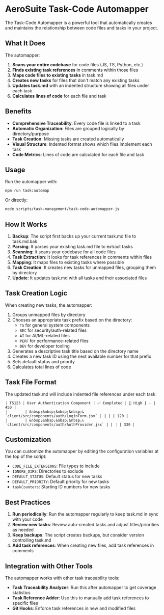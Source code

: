 # AeroSuite Task-Code Automapper

The Task-Code Automapper is a powerful tool that automatically creates and maintains the relationship between code files and tasks in your project.

## What It Does

The automapper:

1. **Scans your entire codebase** for code files (JS, TS, Python, etc.)
2. **Finds existing task references** in comments within those files
3. **Maps code files to existing tasks** in task.md
4. **Creates new tasks** for files that don't match any existing tasks
5. **Updates task.md** with an indented structure showing all files under each task
6. **Calculates lines of code** for each file and task

## Benefits

- **Comprehensive Traceability**: Every code file is linked to a task
- **Automatic Organization**: Files are grouped logically by directory/purpose
- **Task Creation**: Missing tasks are created automatically
- **Visual Structure**: Indented format shows which files implement each task
- **Code Metrics**: Lines of code are calculated for each file and task

## Usage

Run the automapper with:

```bash
npm run task:automap
```

Or directly:

```bash
node scripts/task-management/task-code-automapper.js
```

## How It Works

1. **Backup**: The script first backs up your current task.md file to task.md.bak
2. **Parsing**: It parses your existing task.md file to extract tasks
3. **Scanning**: It scans your codebase for all code files
4. **Task Extraction**: It looks for task references in comments within files
5. **Mapping**: It maps files to existing tasks where possible
6. **Task Creation**: It creates new tasks for unmapped files, grouping them by directory
7. **Update**: It updates task.md with all tasks and their associated files

## Task Creation Logic

When creating new tasks, the automapper:

1. Groups unmapped files by directory
2. Chooses an appropriate task prefix based on the directory:
   - `TS` for general system components
   - `SEC` for security/auth-related files
   - `AI` for AI/ML-related files
   - `PERF` for performance-related files
   - `DEV` for developer tooling
3. Generates a descriptive task title based on the directory name
4. Creates a new task ID using the next available number for that prefix
5. Sets default status and priority
6. Calculates total lines of code

## Task File Format

The updated task.md will include indented file references under each task:

```
| TS123 | User Authentication Component | ✅ Completed | 🔴 High | - | 450 |
|        | &nbsp;&nbsp;&nbsp;&nbsp;↳ `client/src/components/auth/LoginForm.jsx` | | | | 120 |
|        | &nbsp;&nbsp;&nbsp;&nbsp;↳ `client/src/components/auth/AuthProvider.jsx` | | | | 330 |
```

## Customization

You can customize the automapper by editing the configuration variables at the top of the script:

- `CODE_FILE_EXTENSIONS`: File types to include
- `IGNORE_DIRS`: Directories to exclude
- `DEFAULT_STATUS`: Default status for new tasks
- `DEFAULT_PRIORITY`: Default priority for new tasks
- `taskCounters`: Starting ID numbers for new tasks

## Best Practices

1. **Run periodically**: Run the automapper regularly to keep task.md in sync with your code
2. **Review new tasks**: Review auto-created tasks and adjust titles/priorities as needed
3. **Keep backups**: The script creates backups, but consider version controlling task.md
4. **Add task references**: When creating new files, add task references in comments

## Integration with Other Tools

The automapper works with other task traceability tools:

- **Task Traceability Analyzer**: Run this after automapper to get coverage statistics
- **Task Reference Adder**: Use this to manually add task references to specific files
- **Git Hooks**: Enforce task references in new and modified files 